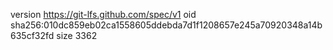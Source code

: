 version https://git-lfs.github.com/spec/v1
oid sha256:010dc859eb02ca1558605ddebda7d1f1208657e245a70920348a14b635cf32fd
size 3362

